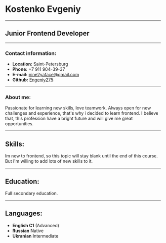 # Kostenko Evgeniy
******
## Junior Frontend Developer
******
### Contact information:

* **Location:** Saint-Petersburg
* **Phone:** +7 911 904-39-37
* **E-mail:** nine2yaface@gmail.com
* **Github:** [Engeniy275](https://github.com/Engeniy275)
******
### About me:
Passionate for learning new skills, love teamwork. Always open for new challenges and experience, that's why i decided to learn frontend. I believe that, this profession have a bright future and will give me great opportunities.
******
## Skills:
Im new to frontend, so this topic will stay blank until the end of this course. But i'm willing to add lots of new skills to it. 
******
## Education:
Full secondary education.
******
## Languages:

* **English C1** (Advanced)
* **Russian** Native
* **Ukranian** Intermediate
